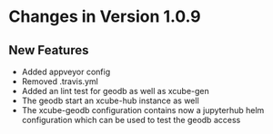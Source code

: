 # Changes in Version 1.0.9

## New Features

- Added appveyor config
- Removed .travis.yml
- Added an lint test for geodb as well as xcube-gen
- The geodb start an xcube-hub instance as well
- The xcube-geodb configuration contains now a jupyterhub helm
  configuration which can be used to test the geodb access
  